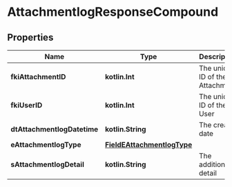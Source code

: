 
# AttachmentlogResponseCompound

## Properties
Name | Type | Description | Notes
------------ | ------------- | ------------- | -------------
**fkiAttachmentID** | **kotlin.Int** | The unique ID of the Attachment. | 
**fkiUserID** | **kotlin.Int** | The unique ID of the User | 
**dtAttachmentlogDatetime** | **kotlin.String** | The created date | 
**eAttachmentlogType** | [**FieldEAttachmentlogType**](FieldEAttachmentlogType.md) |  | 
**sAttachmentlogDetail** | **kotlin.String** | The additionnal detail |  [optional]



